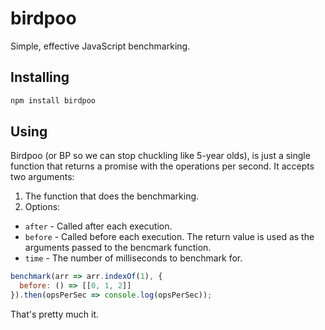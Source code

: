 # birdpoo

Simple, effective JavaScript benchmarking.

## Installing

```sh
npm install birdpoo
```

## Using

Birdpoo (or BP so we can stop chuckling like 5-year olds), is just a single function that returns a promise with the operations per second. It accepts two arguments:

1. The function that does the benchmarking.
2. Options:
  - `after` - Called after each execution.
  - `before` - Called before each execution. The return value is used as the arguments passed to the bencmark function.
  - `time` - The number of milliseconds to benchmark for.

```js
benchmark(arr => arr.indexOf(1), {
  before: () => [[0, 1, 2]]
}).then(opsPerSec => console.log(opsPerSec));
```

That's pretty much it.
